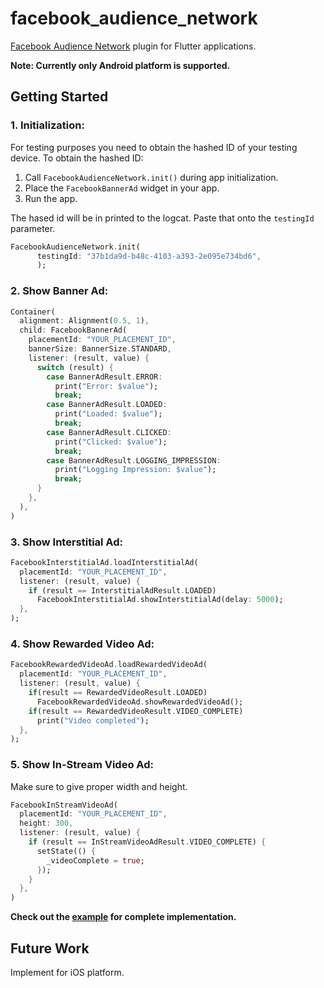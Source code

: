 # facebook_audience_network

[Facebook Audience Network](https://developers.facebook.com/docs/audience-network) plugin for Flutter applications.

**Note: Currently only Android platform is supported.** 

## Getting Started

### 1. Initialization:

For testing purposes you need to obtain the hashed ID of your testing device. To obtain the hashed ID: 

1. Call `FacebookAudienceNetwork.init()` during app initialization.
2. Place the `FacebookBannerAd` widget in your app.
3. Run the app.

The hased id will be in printed to the logcat. Paste that onto the `testingId` parameter.

```dart
FacebookAudienceNetwork.init(
      testingId: "37b1da9d-b48c-4103-a393-2e095e734bd6",
      );
```
### 2. Show Banner Ad:

```dart
Container(
  alignment: Alignment(0.5, 1),
  child: FacebookBannerAd(
    placementId: "YOUR_PLACEMENT_ID",
    bannerSize: BannerSize.STANDARD,
    listener: (result, value) {
      switch (result) {
        case BannerAdResult.ERROR:
          print("Error: $value");
          break;
        case BannerAdResult.LOADED:
          print("Loaded: $value");
          break;
        case BannerAdResult.CLICKED:
          print("Clicked: $value");
          break;
        case BannerAdResult.LOGGING_IMPRESSION:
          print("Logging Impression: $value");
          break;
      }
    },
  ),
)
```

### 3. Show Interstitial Ad:

```dart
FacebookInterstitialAd.loadInterstitialAd(
  placementId: "YOUR_PLACEMENT_ID",
  listener: (result, value) {
    if (result == InterstitialAdResult.LOADED)
      FacebookInterstitialAd.showInterstitialAd(delay: 5000);
  },
);
```
### 4. Show Rewarded Video Ad:

```dart
FacebookRewardedVideoAd.loadRewardedVideoAd(
  placementId: "YOUR_PLACEMENT_ID",
  listener: (result, value) {
    if(result == RewardedVideoResult.LOADED)
      FacebookRewardedVideoAd.showRewardedVideoAd();
    if(result == RewardedVideoResult.VIDEO_COMPLETE)
      print("Video completed");
  },
);
```

### 5. Show In-Stream Video Ad:
Make sure to give proper width and height.

```dart
FacebookInStreamVideoAd(
  placementId: "YOUR_PLACEMENT_ID",
  height: 300,
  listener: (result, value) {
    if (result == InStreamVideoAdResult.VIDEO_COMPLETE) {
      setState(() {
        _videoComplete = true;
      });
    }
  },
)
```

**Check out the [example](https://github.com/dreamsoftin/facebook_audience_network/tree/master/example) for complete implementation.**

## Future Work
Implement for iOS platform.

